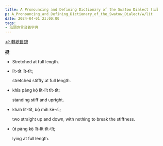 ```yaml
---
title: A Pronouncing and Defining Dictionary of the Swatow Dialect (汕頭方言音義字典) / lit
p: A_Pronouncing_and_Defining_Dictionary_of_the_Swatow_Dialect/w/lit
date: 2024-04-01 23:00:00
tags: 
- 汕頭方言音義字典
---
```


[↩️ 轉總目錄](/A_Pronouncing_and_Defining_Dictionary_of_the_Swatow_Dialect)


**挺**
- Stretched at full length.

- lît-tît lît-tît;

  stretched stiffly at full length.

- khĭa pàng kò̤ lît-lît tît-tît;

  standing stiff and upright.

- khah lît-tît, bô̤ mih kè-sì;

  two straight up and down, with nothing to break the stiffness.

- ût pàng kò̤ lît-lît tît-tît;

  lying at full length.